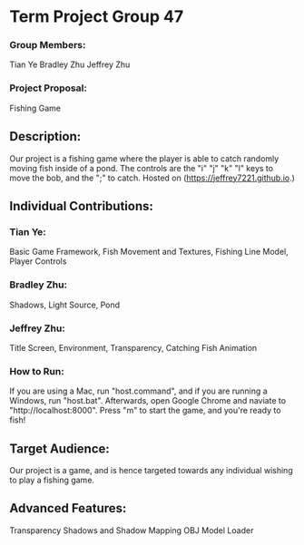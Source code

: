 ﻿# Term Project Group 47

### Group Members:
Tian Ye
Bradley Zhu
Jeffrey Zhu

### Project Proposal:
Fishing Game

## Description:
Our project is a fishing game where the player is able to catch randomly moving fish inside of a pond.  The controls are the 
"i" "j" "k" "l" keys to move the bob, and the ";" to catch.
Hosted on (https://jeffrey7221.github.io.)

## Individual Contributions:
### Tian Ye:
Basic Game Framework, Fish Movement and Textures, Fishing Line Model, Player Controls

### Bradley Zhu:
Shadows, Light Source, Pond

### Jeffrey Zhu:
Title Screen, Environment, Transparency, Catching Fish Animation

### How to Run:
If you are using a Mac, run "host.command", and if you are running a Windows, run "host.bat".  Afterwards, open Google Chrome and naviate to "http://localhost:8000".  Press "m" to start the game, and you're ready to fish!

## Target Audience:
Our project is a game, and is hence targeted towards any individual wishing to play a fishing game.

## Advanced Features:
Transparency
Shadows and Shadow Mapping
OBJ Model Loader
